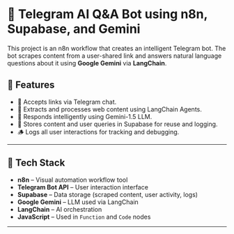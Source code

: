 # 🧠 Telegram AI Q&A Bot using n8n, Supabase, and Gemini

This project is an n8n workflow that creates an intelligent Telegram bot. The bot scrapes content from a user-shared link and answers natural language questions about it using **Google Gemini** via **LangChain**.

## 🚀 Features

- 🔗 Accepts links via Telegram chat.
- 🧠 Extracts and processes web content using LangChain Agents.
- 🤖 Responds intelligently using Gemini-1.5 LLM.
- 💾 Stores content and user queries in Supabase for reuse and logging.
- 🪵 Logs all user interactions for tracking and debugging.

---

## 🧰 Tech Stack

- **n8n** – Visual automation workflow tool
- **Telegram Bot API** – User interaction interface
- **Supabase** – Data storage (scraped content, user activity, logs)
- **Google Gemini** – LLM used via LangChain
- **LangChain** – AI orchestration
- **JavaScript** – Used in `Function` and `Code` nodes

---
